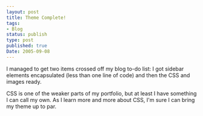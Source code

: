 ```yaml
---
layout: post
title: Theme Complete!
tags:
- Blog
status: publish
type: post
published: true
Date: 2005-09-08
---
```

I managed to get two items crossed off my blog to-do list:  I got sidebar elements encapsulated (less than one line of code) and then the <span class="caps">CSS</span> and images ready.

<span class="caps">CSS</span> is one of the weaker parts of my portfolio, but at least I have something I can call my own.  As I learn more and more about <span class="caps">CSS</span>, I'm sure I can bring my theme up to par.
